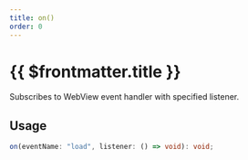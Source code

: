 ```yaml
---
title: on()
order: 0
---
```


# {{ $frontmatter.title }}

Subscribes to WebView event handler with specified listener.

## Usage

```ts
on(eventName: "load", listener: () => void): void;
```
